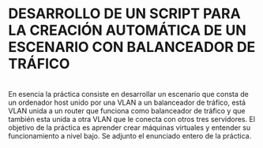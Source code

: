 # DESARROLLO DE UN SCRIPT PARA LA CREACIÓN AUTOMÁTICA DE UN ESCENARIO CON BALANCEADOR DE TRÁFICO <br>

<br>
En esencia la práctica consiste en desarrollar un escenario que consta de un ordenador host unido por una VLAN a un balanceador de tráfico, está VLAN unida a un router que funciona como balanceador de tráfico y que también esta unida a otra VLAN que le conecta con otros tres servidores. El objetivo de la práctica es aprender crear máquinas virtuales y entender su funcionamiento a nivel bajo. Se adjunto el enunciado entero de la práctica.
 
 
